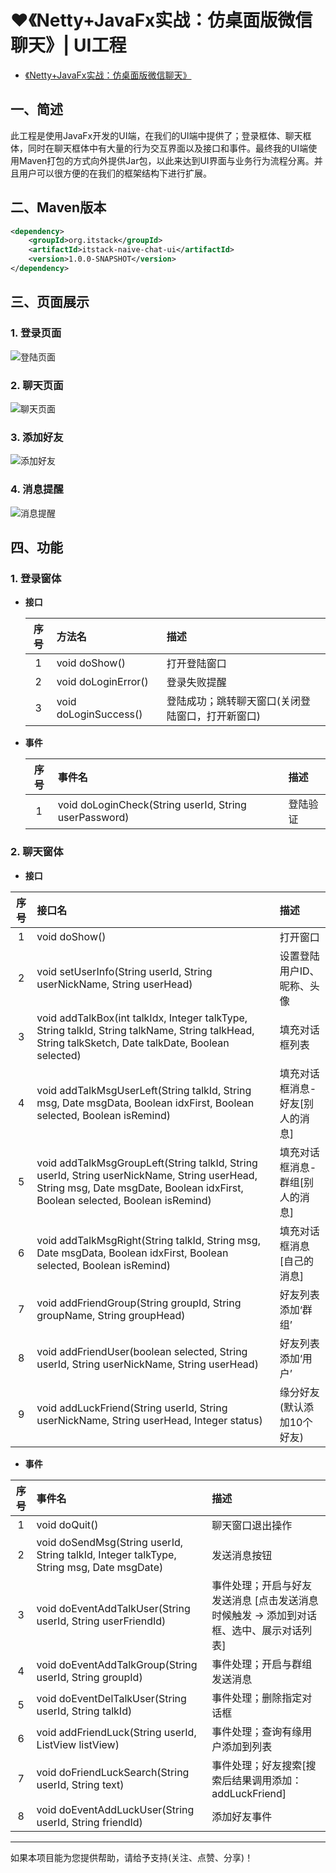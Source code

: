 # :heart:《Netty+JavaFx实战：仿桌面版微信聊天》| UI工程

- [《Netty+JavaFx实战：仿桌面版微信聊天》](https://chat.itstack.org)

## 一、简述

此工程是使用JavaFx开发的UI端，在我们的UI端中提供了；登录框体、聊天框体，同时在聊天框体中有大量的行为交互界面以及接口和事件。最终我的UI端使用Maven打包的方式向外提供Jar包，以此来达到UI界面与业务行为流程分离。并且用户可以很方便的在我们的框架结构下进行扩展。

## 二、Maven版本

```xml
<dependency>
	<groupId>org.itstack</groupId>
	<artifactId>itstack-naive-chat-ui</artifactId>
	<version>1.0.0-SNAPSHOT</version>
</dependency>
```

## 三、页面展示

### 1. 登录页面

![登陆页面](http://chat.itstack.org/assets/img/2020/ui-00.png)

### 2. 聊天页面

![聊天页面](http://chat.itstack.org/assets/img/2020/ui-01.png)

### 3. 添加好友

![添加好友](http://chat.itstack.org/assets/img/2020/ui-02.png)

### 4. 消息提醒

![消息提醒](http://chat.itstack.org/assets/img/2020/ui-05.png)

## 四、功能

### 1. 登录窗体

- **接口**

	| 序号 | 方法名 |  描述 |
	| :---: | :--- | :--- | 
	| 1 | void doShow() | 打开登陆窗口 | 
	| 2 | void doLoginError() | 登录失败提醒 | 
	| 3 | void doLoginSuccess() | 登陆成功；跳转聊天窗口(关闭登陆窗口，打开新窗口) | 

- **事件**

	| 序号 | 事件名 |  描述 |
	| :---: | :--- |  :--- | 
	| 1 | void doLoginCheck(String userId, String userPassword) | 登陆验证 | 


### 2. 聊天窗体

- **接口**

| 序号 | 接口名 |  描述 |
| :---: | :--- |  :--- | 
| 1 | void doShow() | 打开窗口 |
| 2 | void setUserInfo(String userId, String userNickName, String userHead) | 设置登陆用户ID、昵称、头像 | 
| 3 | void addTalkBox(int talkIdx, Integer talkType, String talkId, String talkName, String talkHead, String talkSketch, Date talkDate, Boolean selected) | 填充对话框列表 |
| 4 | void addTalkMsgUserLeft(String talkId, String msg, Date msgData, Boolean idxFirst, Boolean selected, Boolean isRemind) | 填充对话框消息-好友[别人的消息] |
| 5 | void addTalkMsgGroupLeft(String talkId, String userId, String userNickName, String userHead, String msg, Date msgDate, Boolean idxFirst, Boolean selected, Boolean isRemind) | 填充对话框消息-群组[别人的消息] |
| 6 | void addTalkMsgRight(String talkId, String msg, Date msgData, Boolean idxFirst, Boolean selected, Boolean isRemind) | 填充对话框消息[自己的消息] |
| 7 | void addFriendGroup(String groupId, String groupName, String groupHead) | 好友列表添加‘群组’ |
| 8 | void addFriendUser(boolean selected, String userId, String userNickName, String userHead) | 好友列表添加‘用户’ |
| 9 | void addLuckFriend(String userId, String userNickName, String userHead, Integer status) |  缘分好友(默认添加10个好友) |

- **事件**

| 序号 | 事件名 |  描述 |
| :---: | :--- |  :--- | 
| 1 | void doQuit() | 聊天窗口退出操作 | 
| 2 | void doSendMsg(String userId, String talkId, Integer talkType, String msg, Date msgDate) | 发送消息按钮 | 
| 3 | void doEventAddTalkUser(String userId, String userFriendId) | 事件处理；开启与好友发送消息 [点击发送消息时候触发 -> 添加到对话框、选中、展示对话列表] | 
| 4 | void doEventAddTalkGroup(String userId, String groupId) | 事件处理；开启与群组发送消息 | 
| 5 | void doEventDelTalkUser(String userId, String talkId) | 事件处理；删除指定对话框 | 
| 6 | void addFriendLuck(String userId, ListView<Pane> listView) | 事件处理；查询有缘用户添加到列表 | 
| 7 | void doFriendLuckSearch(String userId, String text) | 事件处理；好友搜索[搜索后结果调用添加：addLuckFriend] | 
| 8 | void doEventAddLuckUser(String userId, String friendId) | 添加好友事件 | 

----

如果本项目能为您提供帮助，请给予支持(关注、点赞、分享)！
